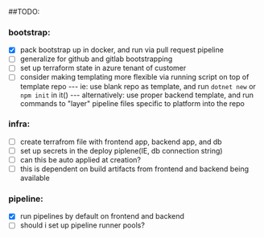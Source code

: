 

##TODO:
### bootstrap:
- [x] pack bootstrap up in docker, and run via pull request pipeline
- [ ] generalize for github and gitlab bootstrapping
- [ ] set up terraform state in azure tenant of customer 
- [ ] consider making templating more flexible via running script on top of template repo
---   ie: use blank repo as template, and run `dotnet new` or `npm init` in it()
---   alternatively: use proper backend template, and run commands to "layer" pipeline files specific to platform into the repo
### infra:
- [ ] create terrafrom file with frontend app, backend app, and db
- [ ] set up secrets in the deploy piplene(IE, db connection string) 
- [ ] can this be auto applied at creation? 
- [ ] this is dependent on build artifacts from frontend and backend being available
### pipeline:
- [x] run pipelines by default on frontend and backend
- [ ] should i set up pipeline runner pools?
